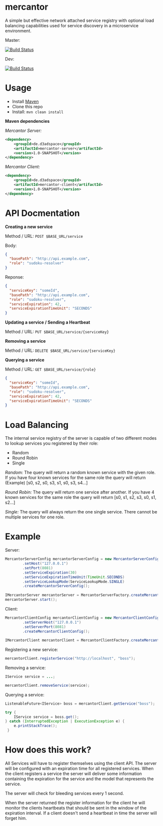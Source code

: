 # mercantor
A simple but effective network attached service registry with optional load balancing capabilities used for service discovery in a microservice environment.

Master: 

[![Build Status](https://travis-ci.org/FelixKlauke/mercantor.svg?branch=master)](https://travis-ci.org/FelixKlauke/mercantor)

Dev:    

[![Build Status](https://travis-ci.org/FelixKlauke/mercantor.svg?branch=dev)](https://travis-ci.org/FelixKlauke/mercantor)

# Usage
- Install [Maven](http://maven.apache.org/download.cgi)
- Clone this repo
- Install: ```mvn clean install```

**Maven dependencies**

_Mercantor Server:_
```xml
<dependency>
    <groupId>de.d3adspace</groupId>
    <artifactId>mercantor-server</artifactId>
    <version>1.0-SNAPSHOT</version>
</dependency>
```

_Mercantor Client:_
```xml
<dependency>
    <groupId>de.d3adspace</groupId>
    <artifactId>mercantor-client</artifactId>
    <version>1.0-SNAPSHOT</version>
</dependency>
```

# API Docmentation
**Creating a new service**

Method / URL: `POST $BASE_URL/service`

Body:
```json
{
  "basePath": "http://api.example.com",
  "role": "sudoku-resolver"
}
```

Reponse:
```json
{
  "serviceKey": "someId",
  "basePath": "http://api.example.com",
  "role": "sudoku-resolver",
  "serviceExpiration": 42,
  "serviceExpirationTimeUnit": "SECONDS"  
}
```

**Updating a service / Sending a Heartbeat**

Method / URL: `PUT $BASE_URL/service/{serviceKey}`

**Removing a service** 

Method / URL: `DELETE $BASE_URL/service/{serviceKey}`

**Querying a service**

Method / URL: `GET $BASE_URL/service/{role}`

```json
{
  "serviceKey": "someId",
  "basePath": "http://api.example.com",
  "role": "sudoku-resolver",
  "serviceExpiration": 42,
  "serviceExpirationTimeUnit": "SECONDS"  
}
```

# Load Balancing
The internal service registry of the server is capable of two different modes to lookup services you registered by their role:
- Random
- Round Robin
- Single

_Random:_ The query will return a random known service with the given role. If you have four known services for the same role the query will return (Example) [s0, s2, s0, s3, s1, s0, s3, s4...]

_Round Robin:_ The query will return one service after another. If you have 4 known services for the same role the query will return [s0, s1, s2, s3, s0, s1, s2...] 

_Single:_ The query will always return the one single service. There cannot be multiple services for one role.

# Example
Server:
```java
MercantorServerConfig mercantorServerConfig = new MercantorServerConfigBuilder()
        .setHost("127.0.0.1")
        .setPort(8081)
        .setServiceExpiration(30)
        .setServiceExpirationTimeUnit(TimeUnit.SECONDS)
        .setServiceLookupMode(ServiceLookupMode.SINGLE)
        .createMercantorServerConfig();
        
IMercantorServer mercantorServer = MercantorServerFactory.createMercantorServer(mercantorServerConfig);
mercantorServer.start();
```

Client: 
```java
MercantorClientConfig mercantorClientConfig = new MercantorClientConfigBuilder()
        .setServerHost("127.0.0.1")
        .setServerPort(8081)
        .createMercantorClientConfig();
        
IMercantorClient mercantorClient = MercantorClientFactory.createMercantorClient(mercantorClientConfig);
```

Registering a new service: 
```java
mercantorClient.registerService("http://localhost", "boss");
```

Removing a service: 
```java
IService service = ...;

mercantorClient.removeService(service);
```

Querying a service:
```java
ListenableFuture<IService> boss = mercantorClient.getService("boss");

try {
    IService service = boss.get();
} catch (InterruptedException | ExecutionException e) {
    e.printStackTrace();
 }
```

# How does this work?
All Services will have to register themselves using the client API. The server will be configured
with an expiration time for all registered services. When the client registers a service the server 
will deliver some information containing the expiration for the service and the model that represents the service.

The server will check for bleeding services every 1 second.

When the server returned the register information for the client he will monitor
the clients heartbeats that should be sent in the window of the expiration interval. If a client doesn't send
a heartbeat in time the server will forget him.
